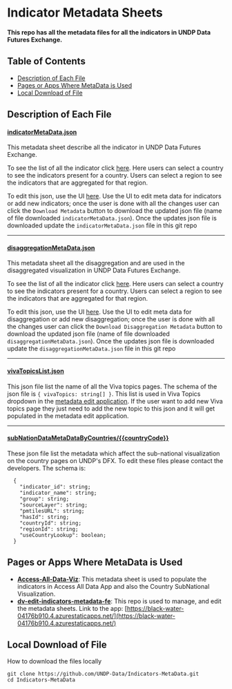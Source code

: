 # Indicator Metadata Sheets
#### This repo has all the metadata files for all the indicators in UNDP Data Futures Exchange.

## Table of Contents
* [Description of Each File](#section-01)
* [Pages or Apps Where MetaData is Used](#section-04)
* [Local Download of File](#section-07)

## Description of Each File<a name="section-01"></a>

#### [indicatorMetaData.json](https://github.com/UNDP-Data/Indicators-MetaData/blob/main/indicatorMetaData.json)
This metadata sheet describe all the indicator in UNDP Data Futures Exchange. 

To see the list of all the indicator click [here](https://black-water-04176b910.4.azurestaticapps.net/list-indicators). Here users can select a country to see the indicators present for a country. Users can select a region to see the indicators that are aggregated for that region.

To edit this json, use the UI [here](https://black-water-04176b910.4.azurestaticapps.net/edit-metadata). Use the UI to edit meta data for indicators or add new indicators; once the user is done with all the changes user can click the `Download Metadata` button to download the updated json file (name of file downloaded `indicatorMetaData.json`). Once the updates json file is downloaded update the `indicatorMetaData.json` file in this git repo
___

#### [disaggregationMetaData.json](https://github.com/UNDP-Data/Indicators-MetaData/blob/main/disaggregationMetaData.json)
This metadata sheet all the disaggregation and are used in the disaggregated visualization in UNDP Data Futures Exchange. 

To see the list of all the indicator click [here](https://black-water-04176b910.4.azurestaticapps.net/list-indicators). Here users can select a country to see the indicators present for a country. Users can select a region to see the indicators that are aggregated for that region.

To edit this json, use the UI [here](https://black-water-04176b910.4.azurestaticapps.net/edit-disaggregation-metadata). Use the UI to edit meta data for disaggregation or add new disaggregation; once the user is done with all the changes user can click the `Download Disaggregation Metadata` button to download the updated json file (name of file downloaded `disaggregationMetaData.json`). Once the updates json file is downloaded update the `disaggregationMetaData.json` file in this git repo
___

#### [vivaTopicsList.json](https://github.com/UNDP-Data/Indicators-MetaData/blob/main/vivaTopicsList.json)
This json file list the name of all the Viva topics pages. The schema of the json file is `{ vivaTopics: string[] }`. This list is used in Viva Topics dropdown in the [metadata edit application](https://black-water-04176b910.4.azurestaticapps.net/). If the user want to add new Viva topics page they just need to add the new topic to this json and it will get populated in the metadata edit application.
___

#### [subNationDataMetaDataByCountries/{{countryCode}}](https://github.com/UNDP-Data/Indicators-MetaData/tree/main/subNationDataMetaDataByCountries)
These json file list the metadata which affect the sub-national visualization on the country pages on UNDP's DFX. To edit these files please contact the developers. The schema is: 

```
  {
    "indicator_id": string;
    "indicator_name": string;
    "group": string;
    "sourceLayer": string;
    "pmtilesURL": string;
    "hasId": string;
    "countryId": string;
    "regionId": string;
    "useCountryLookup": boolean;
  }
```


## Pages or Apps Where MetaData is Used<a name="section-04"></a>
* [__Access-All-Data-Viz__](https://github.com/UNDP-Data/Access-All-Data-Viz): This metadata sheet is used to populate the indicators in Access All Data App and also the Country SubNational Visualization.
* [__dv-edit-indicators-metadata-fe__](https://github.com/UNDP-Data/dv-edit-indicators-metadata-fe): This repo is used to manage, and edit the metadata sheets. Link to the app: [https://black-water-04176b910.4.azurestaticapps.net/](https://black-water-04176b910.4.azurestaticapps.net/)

## Local Download of File<a name="section-07"></a>
How to download the files locally

```
git clone https://github.com/UNDP-Data/Indicators-MetaData.git
cd Indicators-MetaData
```
